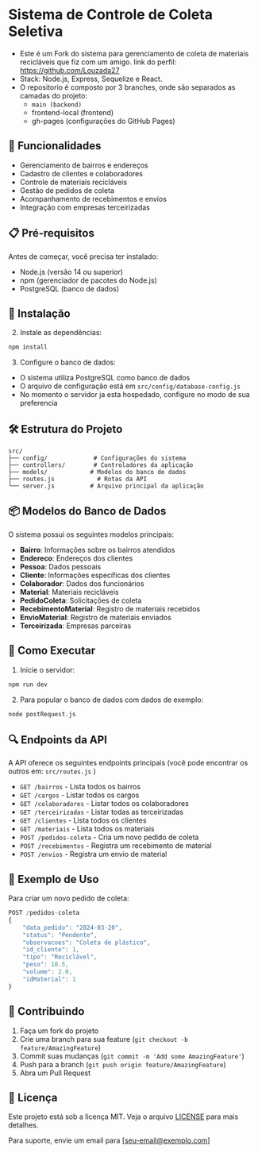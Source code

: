 # Sistema de Controle de Coleta Seletiva

- Este é um Fork do sistema para gerenciamento de coleta de materiais recicláveis que fiz com um amigo. link do perfil: https://github.com/Louzada27
- Stack: Node.js, Express, Sequelize e React.
- O repositorio é composto por 3 branches, onde são separados as camadas do projeto:
  - `main (backend)`
  - frontend-local (frontend)
  - gh-pages (configurações do GitHub Pages) 

## 🚀 Funcionalidades

- Gerenciamento de bairros e endereços
- Cadastro de clientes e colaboradores
- Controle de materiais recicláveis
- Gestão de pedidos de coleta
- Acompanhamento de recebimentos e envios
- Integração com empresas terceirizadas

## 📋 Pré-requisitos

Antes de começar, você precisa ter instalado:
- Node.js (versão 14 ou superior)
- npm (gerenciador de pacotes do Node.js)
- PostgreSQL (banco de dados)

## 🔧 Instalação

2. Instale as dependências:
```bash
npm install
```

3. Configure o banco de dados:
- O sistema utiliza PostgreSQL como banco de dados
- O arquivo de configuração está em `src/config/database-config.js`
- No momento o servidor ja esta hospedado, configure no modo de sua preferencia

## 🛠️ Estrutura do Projeto

```
src/
├── config/             # Configurações do sistema
├── controllers/        # Controladores da aplicação
├── models/            # Modelos do banco de dados
├── routes.js            # Rotas da API
└── server.js          # Arquivo principal da aplicação
```

## 📦 Modelos do Banco de Dados

O sistema possui os seguintes modelos principais:

- **Bairro**: Informações sobre os bairros atendidos
- **Endereco**: Endereços dos clientes
- **Pessoa**: Dados pessoais
- **Cliente**: Informações específicas dos clientes
- **Colaborador**: Dados dos funcionários
- **Material**: Materiais recicláveis
- **PedidoColeta**: Solicitações de coleta
- **RecebimentoMaterial**: Registro de materiais recebidos
- **EnvioMaterial**: Registro de materiais enviados
- **Terceirizada**: Empresas parceiras

## 🚀 Como Executar

1. Inicie o servidor:
```bash
npm run dev
```

2. Para popular o banco de dados com dados de exemplo:
```bash
node postRequest.js
```

## 🔍 Endpoints da API

A API oferece os seguintes endpoints principais (você pode encontrar os outros em: `src/routes.js` )

- `GET /bairros` - Lista todos os bairros
- `GET /cargos` - Listar todos os cargos
- `GET /colaboradores` - Listar todos os colaboradores
- `GET /terceirizadas` - Listar todas as terceirizadas
- `GET /clientes` - Lista todos os clientes
- `GET /materiais` - Lista todos os materiais
- `POST /pedidos-coleta` - Cria um novo pedido de coleta
- `POST /recebimentos` - Registra um recebimento de material
- `POST /envios` - Registra um envio de material

## 📝 Exemplo de Uso

Para criar um novo pedido de coleta:

```javascript
POST /pedidos-coleta
{
    "data_pedido": "2024-03-20",
    "status": "Pendente",
    "observacoes": "Coleta de plástico",
    "id_cliente": 1,
    "tipo": "Reciclável",
    "peso": 10.5,
    "volume": 2.0,
    "idMaterial": 1
}
```

## 🤝 Contribuindo

1. Faça um fork do projeto
2. Crie uma branch para sua feature (`git checkout -b feature/AmazingFeature`)
3. Commit suas mudanças (`git commit -m 'Add some AmazingFeature'`)
4. Push para a branch (`git push origin feature/AmazingFeature`)
5. Abra um Pull Request

## 📄 Licença

Este projeto está sob a licença MIT. Veja o arquivo [LICENSE](LICENSE) para mais detalhes.



Para suporte, envie um email para [seu-email@exemplo.com]
